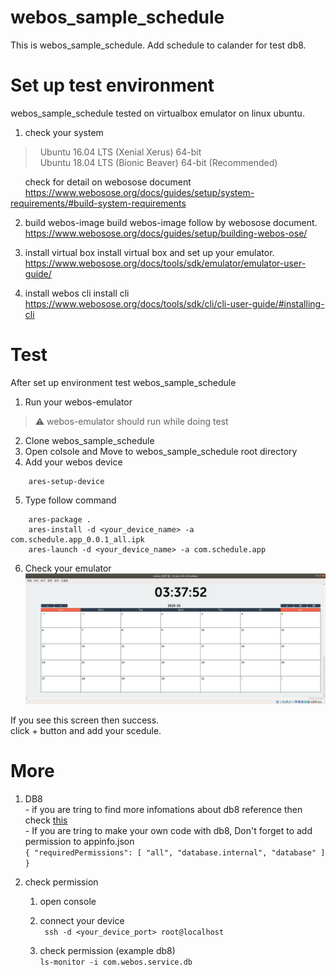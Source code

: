 # webos_sample_schedule
This is webos_sample_schedule. Add schedule to calander for test db8.


# Set up test environment
webos_sample_schedule tested on virtualbox emulator on linux ubuntu. 

  1. check your system
  > &nbsp;&nbsp;Ubuntu 16.04 LTS (Xenial Xerus) 64-bit  
  > &nbsp;&nbsp;Ubuntu 18.04 LTS (Bionic Beaver) 64-bit (Recommended)  
  
  &nbsp;&nbsp;&nbsp;&nbsp;&nbsp;&nbsp;check for detail on webosose document  
  &nbsp;&nbsp;&nbsp;&nbsp;&nbsp;&nbsp;https://www.webosose.org/docs/guides/setup/system-requirements/#build-system-requirements
    
  2. build webos-image
    build webos-image follow by webosose document.
    https://www.webosose.org/docs/guides/setup/building-webos-ose/
    
  3. install virtual box
    install virtual box and set up your emulator.
    https://www.webosose.org/docs/tools/sdk/emulator/emulator-user-guide/
  
  4. install webos cli
    install cli
    https://www.webosose.org/docs/tools/sdk/cli/cli-user-guide/#installing-cli
    
# Test
After set up environment test webos_sample_schedule
  
  1. Run your webos-emulator
  > :warning:
  > webos-emulator should run while doing test
    
  2. Clone webos_sample_schedule
  3. Open colsole and Move to webos_sample_schedule root directory
  4. Add your webos device  
  ```
      ares-setup-device
  ```
  5. Type follow command  
  ```
      ares-package .
      ares-install -d <your_device_name> -a com.schedule.app_0.0.1_all.ipk
      ares-launch -d <your_device_name> -a com.schedule.app
  ```
  
  6. Check your emulator
  ![screen](/img/calander.png)  
  
  If you see this screen then success.  
  click + button and add your scedule.
  
# More

  1. DB8  
    - if you are tring to find more infomations about db8 reference then check [this](https://www.webosose.org/docs/reference/ls2-api/com-webos-service-db/)  
    - If you are tring to make your own code with db8, Don't forget to add permission to appinfo.json  
    ```
    {
      "requiredPermissions": [
        "all",
        "database.internal",
        "database"
      ]
    }
    ```  
   
 2. check permission
    1. open console
    
    2. connect your device  
      ``` ssh -d <your_device_port> root@localhost```
      
    3. check permission (example db8)  
      ```ls-monitor -i com.webos.service.db```
 
 
